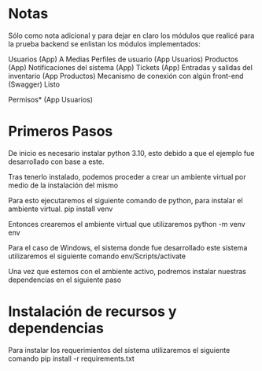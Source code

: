 # Notas
Sólo como nota adicional y para dejar en claro los módulos que realicé para la prueba backend se enlistan los módulos implementados:

Usuarios (App) A Medias
Perfiles de usuario (App Usuarios)
Productos (App)
Notificaciones del sistema (App)
Tickets (App)
Entradas y salidas del inventario (App Productos)
Mecanismo de conexión con algún front-end (Swagger) Listo

Permisos* (App Usuarios)

# Primeros Pasos
De inicio es necesario instalar python 3.10, esto debido a que el ejemplo fue desarrollado con base a este.

Tras tenerlo instalado, podemos proceder a crear un ambiente virtual por medio de la instalación del mismo

Para esto ejecutaremos el siguiente comando de python, para instalar el ambiente virtual.
pip install venv

Entonces crearemos el ambiente virtual que utilizaremos
python -m venv env

Para el caso de Windows, el sistema donde fue desarrollado este sistema utilizaremos el siguiente comando
env/Scripts/activate

Una vez que estemos con el ambiente activo, podremos instalar nuestras dependencias en el siguiente paso

# Instalación de recursos y dependencias

Para instalar los requerimientos del sistema utilizaremos el siguiente comando
pip install -r requirements.txt